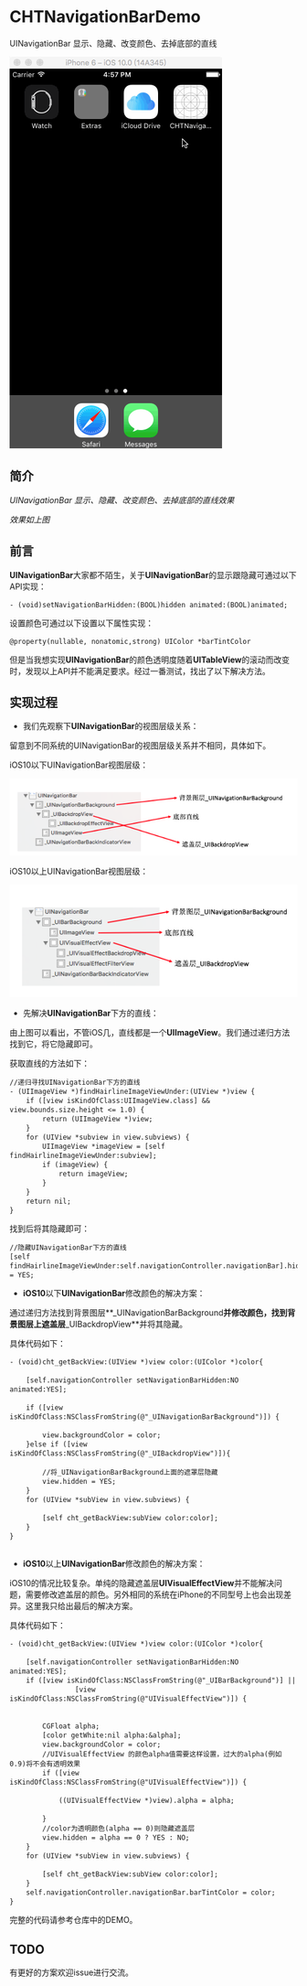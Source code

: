 # CHTNavigationBarDemo
UINavigationBar 显示、隐藏、改变颜色、去掉底部的直线

![](https://github.com/ChanRoy/CHTNavigationBarDemo/blob/master/CHTNavigationBarDemo.gif)

## 简介
*UINavigationBar 显示、隐藏、改变颜色、去掉底部的直线效果*

*效果如上图*

## 前言
**UINavigationBar**大家都不陌生，关于**UINavigationBar**的显示跟隐藏可通过以下API实现：

```
- (void)setNavigationBarHidden:(BOOL)hidden animated:(BOOL)animated; 
```
设置颜色可通过以下设置以下属性实现：

```
@property(nullable, nonatomic,strong) UIColor *barTintColor 
```
但是当我想实现**UINavigationBar**的颜色透明度随着**UITableView**的滚动而改变时，发现以上API并不能满足要求。经过一番测试，找出了以下解决方法。

## 实现过程
- 我们先观察下**UINavigationBar**的视图层级关系：

留意到不同系统的UINavigationBar的视图层级关系并不相同，具体如下。

iOS10以下UINavigationBar视图层级：

![](https://github.com/ChanRoy/CHTNavigationBarDemo/blob/master/UINavigationBar视图层级(iOS10以下).png)

iOS10以上UINavigationBar视图层级：

![](https://github.com/ChanRoy/CHTNavigationBarDemo/blob/master/UINavigationBar视图层级(iOS10以上).png)

- 先解决**UINavigationBar**下方的直线：

由上图可以看出，不管iOS几，直线都是一个**UIImageView**。我们通过递归方法找到它，将它隐藏即可。

获取直线的方法如下：

```
//递归寻找UINavigationBar下方的直线
- (UIImageView *)findHairlineImageViewUnder:(UIView *)view {
    if ([view isKindOfClass:UIImageView.class] && view.bounds.size.height <= 1.0) {
        return (UIImageView *)view;
    }
    for (UIView *subview in view.subviews) {
        UIImageView *imageView = [self findHairlineImageViewUnder:subview];
        if (imageView) {
            return imageView;
        }
    }
    return nil;
}
```
找到后将其隐藏即可：

```
//隐藏UINavigationBar下方的直线
[self findHairlineImageViewUnder:self.navigationController.navigationBar].hidden = YES;
```
- **iOS10**以下**UINavigationBar**修改颜色的解决方案：

通过递归方法找到背景图层**_UINavigationBarBackground**并修改颜色，找到背景图层上遮盖层**_UIBackdropView**并将其隐藏。

具体代码如下：

```
- (void)cht_getBackView:(UIView *)view color:(UIColor *)color{
    
    [self.navigationController setNavigationBarHidden:NO animated:YES];
        
    if ([view isKindOfClass:NSClassFromString(@"_UINavigationBarBackground")]) {
        
        view.backgroundColor = color;
    }else if ([view isKindOfClass:NSClassFromString(@"_UIBackdropView")]){
        
        //将_UINavigationBarBackground上面的遮罩层隐藏
        view.hidden = YES;
    }
    for (UIView *subView in view.subviews) {
        
        [self cht_getBackView:subView color:color];
    }
}
   
```
- **iOS10**以上**UINavigationBar**修改颜色的解决方案：

iOS10的情况比较复杂。单纯的隐藏遮盖层**UIVisualEffectView**并不能解决问题，需要修改遮盖层的颜色。另外相同的系统在iPhone的不同型号上也会出现差异。这里我只给出最后的解决方案。

具体代码如下：

```
- (void)cht_getBackView:(UIView *)view color:(UIColor *)color{
    
    [self.navigationController setNavigationBarHidden:NO animated:YES];
	if ([view isKindOfClass:NSClassFromString(@"_UIBarBackground")] ||
	            [view isKindOfClass:NSClassFromString(@"UIVisualEffectView")]) {
	            
	            
	    CGFloat alpha;
	    [color getWhite:nil alpha:&alpha];
	    view.backgroundColor = color;
	    //UIVisualEffectView 的颜色alpha值需要这样设置，过大的alpha(例如0.9)将不会有透明效果
	    if ([view isKindOfClass:NSClassFromString(@"UIVisualEffectView")]) {
	        
	        ((UIVisualEffectView *)view).alpha = alpha;
	        
	    }
	    //color为透明颜色(alpha == 0)则隐藏遮盖层
	    view.hidden = alpha == 0 ? YES : NO;
	}
	for (UIView *subView in view.subviews) {
	    
	    [self cht_getBackView:subView color:color];
	}
	self.navigationController.navigationBar.barTintColor = color;
}
```
完整的代码请参考仓库中的DEMO。

## TODO
有更好的方案欢迎issue进行交流。